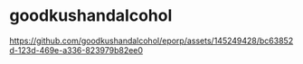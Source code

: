 # goodkushandalcohol


https://github.com/goodkushandalcohol/eporp/assets/145249428/bc63852d-123d-469e-a336-823979b82ee0


